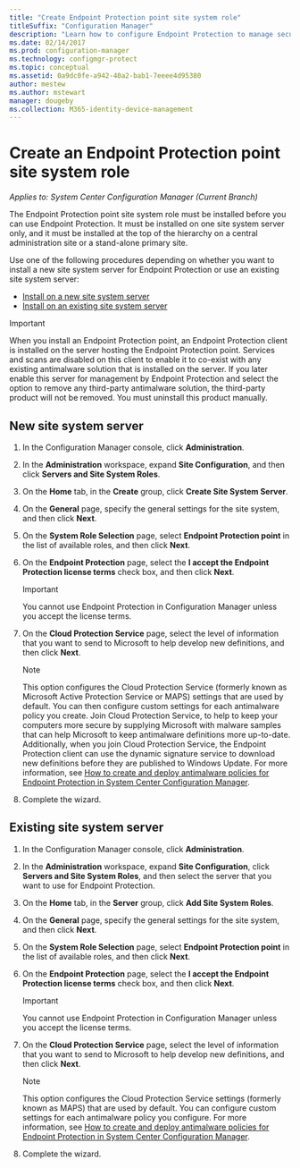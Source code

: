```yaml
---
title: "Create Endpoint Protection point site system role"
titleSuffix: "Configuration Manager"
description: "Learn how to configure Endpoint Protection to manage security and malware on Configuration Manager client computers."
ms.date: 02/14/2017
ms.prod: configuration-manager
ms.technology: configmgr-protect
ms.topic: conceptual
ms.assetid: 0a9dc0fe-a942-40a2-bab1-7eeee4d95380
author: mestew
ms.author: mstewart
manager: dougeby
ms.collection: M365-identity-device-management
---
```

# Create an Endpoint Protection point site system role

*Applies to: System Center Configuration Manager (Current Branch)*

The Endpoint Protection point site system role must be installed before you can use Endpoint Protection. It must be installed on one site system server only, and it must be installed at the top of the hierarchy on a central administration site or a stand-alone primary site.

Use one of the following procedures depending on whether you want to install a new site system server for Endpoint Protection or use an existing site system server:
- [Install on a new site system server](#new-site-system-server)
- [Install on an existing site system server](#existing-site-system-server)

> [!IMPORTANT]
>  When you install an Endpoint Protection point, an Endpoint Protection client is installed on the server hosting the Endpoint Protection point. Services and scans are disabled on this client to enable it to co-exist with any existing antimalware solution that is installed on the server. If you later enable this server for management by Endpoint Protection and select the option to remove any third-party antimalware solution, the third-party product will not be removed. You must uninstall this product manually.

## New site system server

1.  In the Configuration Manager console, click **Administration**.

2.  In the **Administration** workspace, expand **Site Configuration**, and then click **Servers and Site System Roles**.

3.  On the **Home** tab, in the **Create** group, click **Create Site System Server**.

4.  On the **General** page, specify the general settings for the site system, and then click **Next**.

5.  On the **System Role Selection** page, select **Endpoint Protection point** in the list of available roles, and then click **Next**.

6.  On the **Endpoint Protection** page, select the **I accept the Endpoint Protection license terms** check box, and then click **Next**.

    > [!IMPORTANT]
    >  You cannot use Endpoint Protection in Configuration Manager unless you accept the license terms.

7.  On the **Cloud Protection Service** page, select the level of information that you want to send to Microsoft to help develop new definitions, and then click **Next**.

    > [!NOTE]
    >  This option configures the Cloud Protection Service (formerly known as Microsoft Active Protection Service or MAPS) settings that are used by default. You can then configure custom settings for each antimalware policy you create. Join Cloud Protection Service, to help to keep your computers more secure by supplying Microsoft with malware samples that can help Microsoft to keep antimalware definitions more up-to-date. Additionally, when you join Cloud Protection Service, the Endpoint Protection client can use the dynamic signature service to download new definitions before they are published to Windows Update. For more information, see [How to create and deploy antimalware policies for Endpoint Protection in System Center Configuration Manager](endpoint-antimalware-policies.md).

8.  Complete the wizard.


## Existing site system server

1.  In the Configuration Manager console, click **Administration**.

2.  In the **Administration** workspace, expand **Site Configuration**, click **Servers and Site System Roles**, and then select the server that you want to use for Endpoint Protection.

3.  On the **Home** tab, in the **Server** group, click **Add Site System Roles**.

4.  On the **General** page, specify the general settings for the site system, and then click **Next**.

5.  On the **System Role Selection** page, select **Endpoint Protection point** in the list of available roles, and then click **Next**.

6.  On the **Endpoint Protection** page, select the **I accept the Endpoint Protection license terms** check box, and then click **Next**.

    > [!IMPORTANT]
    >  You cannot use Endpoint Protection in Configuration Manager unless you accept the license terms.

7.  On the **Cloud Protection Service** page, select the level of information that you want to send to Microsoft to help develop new definitions, and then click **Next**.

    > [!NOTE]
    >  This option configures the Cloud Protection Service settings (formerly known as MAPS) that are used by default. You can configure custom settings for each antimalware policy you configure. For more information, see [How to create and deploy antimalware policies for Endpoint Protection in System Center Configuration Manager](endpoint-antimalware-policies.md).

8.  Complete the wizard.
